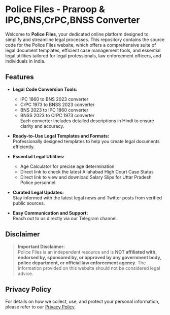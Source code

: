 # Police Files - Praroop & IPC,BNS,CrPC,BNSS Converter
Welcome to **Police Files**, your dedicated online platform designed to simplify and streamline legal processes. This repository contains the source code for the Police Files website, which offers a comprehensive suite of legal document templates, efficient case management tools, and essential legal utilities tailored for legal professionals, law enforcement officers, and individuals in India.

## Features

- **Legal Code Conversion Tools:**  
  - IPC 1860 to BNS 2023 converter  
  - CrPC 1973 to BNSS 2023 converter  
  - BNS 2023 to IPC 1860 converter  
  - BNSS 2023 to CrPC 1973 converter  
  Each converter includes detailed descriptions in Hindi to ensure clarity and accuracy.

- **Ready-to-Use Legal Templates and Formats:**  
  Professionally designed templates to help you create legal documents efficiently.

- **Essential Legal Utilities:**  
  - Age Calculator for precise age determination  
  - Direct link to check the latest Allahabad High Court Case Status  
  - Direct link to view and download Salary Slips for Uttar Pradesh Police personnel

- **Curated Legal Updates:**  
  Stay informed with the latest legal news and Twitter posts from verified public sources.

- **Easy Communication and Support:**  
  Reach out to us directly via our Telegram channel.

## Disclaimer

> **Important Disclaimer:**  
> Police Files is an independent resource and is **NOT affiliated with, endorsed by, sponsored by, or approved by any government body, police department, or official law enforcement agency**. The information provided on this website should not be considered legal advice.

## Privacy Policy

For details on how we collect, use, and protect your personal information, please refer to our [Privacy Policy](https://policefiles.online/privacy-policy.html).



